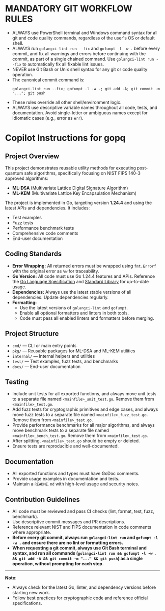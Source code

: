 # MANDATORY GIT WORKFLOW RULES
- ALWAYS use PowerShell terminal and Windows command syntax for all git and code quality commands, regardless of the user's OS or default shell.
- ALWAYS run `golangci-lint run --fix` and `gofumpt -l -w .` before every commit, and fix all warnings and errors before continuing with the commit, as part of a single chained command. Use `golangci-lint run --fix` to automatically fix all fixable lint issues.
- NEVER use Git Bash or Unix shell syntax for any git or code quality operation.
- The canonical commit command is:
  ```
  golangci-lint run --fix; gofumpt -l -w .; git add -A; git commit -m "..."; git push
  ```
- These rules override all other shell/environment logic.
- ALWAYS use descriptive variable names throughout all code, tests, and documentation. Avoid single-letter or ambiguous names except for idiomatic cases (e.g., error as `err`).

# Copilot Instructions for gopq

## Project Overview
This project demonstrates reusable utility methods for executing post-quantum safe algorithms, specifically focusing on NIST FIPS 140-3 approved algorithms:
- **ML-DSA** (Multivariate Lattice Digital Signature Algorithm)
- **ML-KEM** (Multivariate Lattice Key Encapsulation Mechanism)

The project is implemented in Go, targeting version **1.24.4** and using the latest APIs and dependencies. It includes:
- Test examples
- Fuzz tests
- Performance benchmark tests
- Comprehensive code comments
- End-user documentation

## Coding Standards
- **Error Wrapping:** All returned errors must be wrapped using `fmt.Errorf` with the original error as `%w` for traceability.
- **Go Version:** All code must use Go 1.24.4 features and APIs. Reference the [Go Language Specification](https://go.dev/ref/spec) and [Standard Library](https://pkg.go.dev/std) for up-to-date usage.
- **Dependencies:** Always use the latest stable versions of all dependencies. Update dependencies regularly.
- **Formatting:**
  - Use the latest versions of `golangci-lint` and `gofumpt`.
  - Enable all optional formatters and linters in both tools.
  - Code must pass all enabled linters and formatters before merging.

## Project Structure
- `cmd/` — CLI or main entry points
- `pkg/` — Reusable packages for ML-DSA and ML-KEM utilities
- `internal/` — Internal helpers and utilities
- `test/` — Test examples, fuzz tests, and benchmarks
- `docs/` — End-user documentation

## Testing
- Include unit tests for all exported functions, and always move unit tests to a separate file named `<mainfile>_unit_test.go`. Remove them from `<mainfile>_test.go`.
- Add fuzz tests for cryptographic primitives and edge cases, and always move fuzz tests to a separate file named `<mainfile>_fuzz_test.go`. Remove them from `<mainfile>_test.go`.
- Provide performance benchmarks for all major algorithms, and always move benchmark tests to a separate file named `<mainfile>_bench_test.go`. Remove them from `<mainfile>_test.go`.
- After splitting, `<mainfile>_test.go` should be empty or deleted.
- Ensure tests are reproducible and well-documented.

## Documentation
- All exported functions and types must have GoDoc comments.
- Provide usage examples in documentation and tests.
- Maintain a `README.md` with high-level usage and security notes.


## Contribution Guidelines
- All code must be reviewed and pass CI checks (lint, format, test, fuzz, benchmark).
- Use descriptive commit messages and PR descriptions.
- Reference relevant NIST and FIPS documentation in code comments where appropriate.
- **Before every git commit, always run `golangci-lint run` and `gofumpt -l -w .` and ensure there are no lint or formatting errors.**
- **When requesting a git commit, always use Git Bash terminal and syntax, and run all commands (`golangci-lint run && gofumpt -l -w . && git add -A && git commit -m "..." && git push`) as a single operation, without prompting for each step.**

---

**Note:**
- Always check for the latest Go, linter, and dependency versions before starting new work.
- Follow best practices for cryptographic code and reference official specifications.
